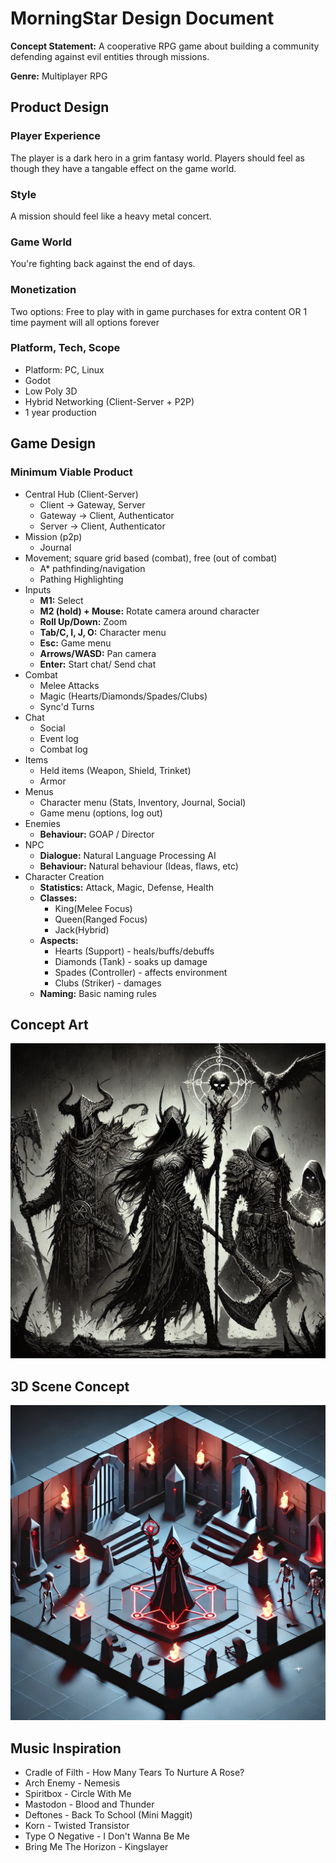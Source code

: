 # MorningStar Design Document 
**Concept Statement:** A cooperative RPG game about building a community defending against evil entities through missions.

**Genre:** Multiplayer RPG

## Product Design

### Player Experience
The player is a dark hero in a grim fantasy world. Players should feel as though they have a tangable effect on the game world.

### Style
A mission should feel like a heavy metal concert.

### Game World
You're fighting back against the end of days.

### Monetization
Two options: Free to play with in game purchases for extra content OR 1 time payment will all options forever

### Platform, Tech, Scope
- Platform: PC, Linux
- Godot
- Low Poly 3D
- Hybrid Networking (Client-Server + P2P)
- 1 year production

## Game Design
### Minimum Viable Product
- Central Hub (Client-Server)
  - Client -> Gateway, Server
  - Gateway -> Client, Authenticator
  - Server -> Client, Authenticator
- Mission (p2p)
  - Journal
- Movement; square grid based (combat), free (out of combat)
  - A* pathfinding/navigation
  - Pathing Highlighting
- Inputs
  - **M1:** Select
  - **M2 (hold) + Mouse:** Rotate camera around character
  - **Roll Up/Down:** Zoom
  - **Tab/C, I, J, O:** Character menu
  - **Esc:** Game menu
  - **Arrows/WASD:** Pan camera
  - **Enter:** Start chat/ Send chat
- Combat
  - Melee Attacks
  - Magic (Hearts/Diamonds/Spades/Clubs)
  - Sync'd Turns
- Chat
  - Social
  - Event log
  - Combat log
- Items
  - Held items (Weapon, Shield, Trinket)
  - Armor
- Menus
  - Character menu (Stats, Inventory, Journal, Social)
  - Game menu (options, log out)
- Enemies
  - **Behaviour:** GOAP / Director
- NPC
  - **Dialogue:** Natural Language Processing AI
  - **Behaviour:** Natural behaviour (Ideas, flaws, etc)
- Character Creation
  - **Statistics:** Attack, Magic, Defense, Health
  - **Classes:** 
    - King(Melee Focus)
    - Queen(Ranged Focus)
    - Jack(Hybrid)
  - **Aspects:**
    - Hearts (Support) - heals/buffs/debuffs
    - Diamonds (Tank) - soaks up damage
    - Spades (Controller) - affects environment
    - Clubs (Striker) - damages
  - **Naming:** Basic naming rules

## Concept Art
![](conceptart.webp)
## 3D Scene Concept
![](3dscene.webp)
## Music Inspiration
- Cradle of Filth - How Many Tears To Nurture A Rose?
- Arch Enemy - Nemesis
- Spiritbox - Circle With Me
- Mastodon - Blood and Thunder
- Deftones - Back To School (Mini Maggit)
- Korn - Twisted Transistor
- Type O Negative - I Don't Wanna Be Me
- Bring Me The Horizon - Kingslayer